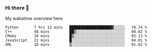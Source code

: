 ### Hi there 👋

<!--
**Jassy930/Jassy930** is a ✨ _special_ ✨ repository because its `README.md` (this file) appears on your GitHub profile.

Here are some ideas to get you started:

- 🔭 I’m currently working on ...
- 🌱 I’m currently learning ...
- 👯 I’m looking to collaborate on ...
- 🤔 I’m looking for help with ...
- 💬 Ask me about ...
- 📫 How to reach me: ...
- 😄 Pronouns: ...
- ⚡ Fun fact: ...
-->

My wakatime overview here
<!--START_SECTION:waka-->
```text
Python       7 hrs 12 mins   ███████████████████▓░░░░░   78.74 % 
C++          48 mins         ██▒░░░░░░░░░░░░░░░░░░░░░░   08.82 % 
CMake        28 mins         █▒░░░░░░░░░░░░░░░░░░░░░░░   05.13 % 
JavaScript   22 mins         █░░░░░░░░░░░░░░░░░░░░░░░░   04.01 % 
XML          10 mins         ▒░░░░░░░░░░░░░░░░░░░░░░░░   01.82 % 
```
<!--END_SECTION:waka-->
